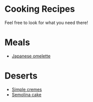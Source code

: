 # Cooking Recipes

Feel free to look for what you need there!

# Meals

- [Japanese omelette](japanese-omelette.md)

# Deserts

- [Simple cremes](simple-cremes.md)
- [Semolina cake](semolina-cake.md)


